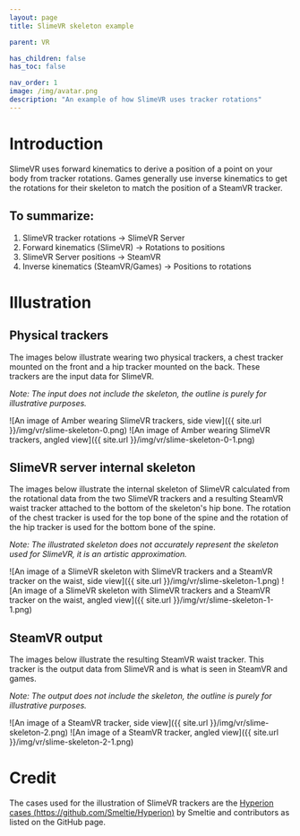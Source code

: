 ```yaml
---
layout: page
title: SlimeVR skeleton example

parent: VR

has_children: false
has_toc: false

nav_order: 1
image: /img/avatar.png
description: "An example of how SlimeVR uses tracker rotations"
---
```


# Introduction

SlimeVR uses forward kinematics to derive a position of a point on your body from tracker rotations. Games generally use inverse kinematics to get the rotations for their skeleton to match the position of a SteamVR tracker.

## To summarize:

1. SlimeVR tracker rotations -> SlimeVR Server
2. Forward kinematics (SlimeVR) -> Rotations to positions
3. SlimeVR Server positions -> SteamVR
4. Inverse kinematics (SteamVR/Games) -> Positions to rotations

# Illustration

## Physical trackers

The images below illustrate wearing two physical trackers, a chest tracker mounted on the front and a hip tracker mounted on the back. These trackers are the input data for SlimeVR.

_Note: The input does not include the skeleton, the outline is purely for illustrative purposes._

![An image of Amber wearing SlimeVR trackers, side view]({{ site.url }}/img/vr/slime-skeleton-0.png)
![An image of Amber wearing SlimeVR trackers, angled view]({{ site.url }}/img/vr/slime-skeleton-0-1.png)

## SlimeVR server internal skeleton

The images below illustrate the internal skeleton of SlimeVR calculated from the rotational data from the two SlimeVR trackers and a resulting SteamVR waist tracker attached to the bottom of the skeleton's hip bone. The rotation of the chest tracker is used for the top bone of the spine and the rotation of the hip tracker is used for the bottom bone of the spine.

_Note: The illustrated skeleton does not accurately represent the skeleton used for SlimeVR, it is an artistic approximation._

![An image of a SlimeVR skeleton with SlimeVR trackers and a SteamVR tracker on the waist, side view]({{ site.url }}/img/vr/slime-skeleton-1.png)
![An image of a SlimeVR skeleton with SlimeVR trackers and a SteamVR tracker on the waist, angled view]({{ site.url }}/img/vr/slime-skeleton-1-1.png)

## SteamVR output

The images below illustrate the resulting SteamVR waist tracker. This tracker is the output data from SlimeVR and is what is seen in SteamVR and games.

_Note: The output does not include the skeleton, the outline is purely for illustrative purposes._

![An image of a SteamVR tracker, side view]({{ site.url }}/img/vr/slime-skeleton-2.png)
![An image of a SteamVR tracker, angled view]({{ site.url }}/img/vr/slime-skeleton-2-1.png)

# Credit

The cases used for the illustration of SlimeVR trackers are the [Hyperion cases (https://github.com/Smeltie/Hyperion)](https://github.com/Smeltie/Hyperion "Hyperion case GitHub page") by Smeltie and contributors as listed on the GitHub page.
